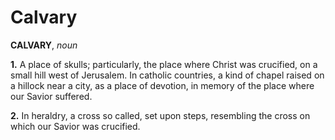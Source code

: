 # Calvary

**CALVARY**, _noun_

**1.** A place of skulls; particularly, the place where Christ was crucified, on a small hill west of Jerusalem. In catholic countries, a kind of chapel raised on a hillock near a city, as a place of devotion, in memory of the place where our Savior suffered.

**2.** In heraldry, a cross so called, set upon steps, resembling the cross on which our Savior was crucified.